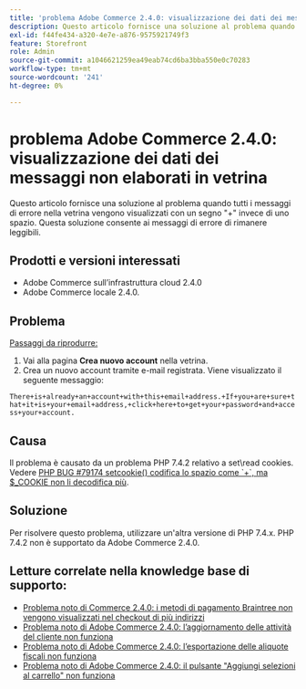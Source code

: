 ```yaml
---
title: 'problema Adobe Commerce 2.4.0: visualizzazione dei dati dei messaggi non elaborati in vetrina'
description: Questo articolo fornisce una soluzione al problema quando tutti i messaggi di errore nella vetrina vengono visualizzati con un segno "+" invece di uno spazio. Questa soluzione consente ai messaggi di errore di rimanere leggibili.
exl-id: f44fe434-a320-4e7e-a876-9575921749f3
feature: Storefront
role: Admin
source-git-commit: a1046621259ea49eab74cd6ba3bba550e0c70283
workflow-type: tm+mt
source-wordcount: '241'
ht-degree: 0%

---
```


# problema Adobe Commerce 2.4.0: visualizzazione dei dati dei messaggi non elaborati in vetrina

Questo articolo fornisce una soluzione al problema quando tutti i messaggi di errore nella vetrina vengono visualizzati con un segno &quot;+&quot; invece di uno spazio. Questa soluzione consente ai messaggi di errore di rimanere leggibili.

## Prodotti e versioni interessati

* Adobe Commerce sull’infrastruttura cloud 2.4.0
* Adobe Commerce locale 2.4.0.

## Problema

<u>Passaggi da riprodurre:</u>

1. Vai alla pagina **Crea nuovo account** nella vetrina.
1. Crea un nuovo account tramite e-mail registrata. Viene visualizzato il seguente messaggio:

`There+is+already+an+account+with+this+email+address.+If+you+are+sure+that+it+is+your+email+address,+click+here+to+get+your+password+and+access+your+account.`

## Causa

Il problema è causato da un problema PHP 7.4.2 relativo a set\\read cookies. Vedere [PHP BUG \#79174 setcookie() codifica lo spazio come \`+\`, ma $\_COOKIE non li decodifica più](https://bugs.php.net/bug.php?id=79174).

## Soluzione

Per risolvere questo problema, utilizzare un&#39;altra versione di PHP 7.4.x. PHP 7.4.2 non è supportato da Adobe Commerce 2.4.0.

## Letture correlate nella knowledge base di supporto:

* [Problema noto di Commerce 2.4.0: i metodi di pagamento Braintree non vengono visualizzati nel checkout di più indirizzi](/help/troubleshooting/payments/magento-2-4-0-braintree-not-in-multiple-addresses-checkout.md)
* [Problema noto di Adobe Commerce 2.4.0: l’aggiornamento delle attività del cliente non funziona](/help/troubleshooting/miscellaneous/magento-2-4-0-refresh-on-customer-activities-does-not-work.md)
* [Problema noto di Adobe Commerce 2.4.0: l’esportazione delle aliquote fiscali non funziona](/help/troubleshooting/miscellaneous/magento-2-4-0-known-issue-export-tax-rates-does-not-work.md)
* [Problema noto di Adobe Commerce 2.4.0: il pulsante &quot;Aggiungi selezioni al carrello&quot; non funziona](/help/troubleshooting/miscellaneous/magento-2-4-0-add-selections-to-my-cart-does-not-work.md)
